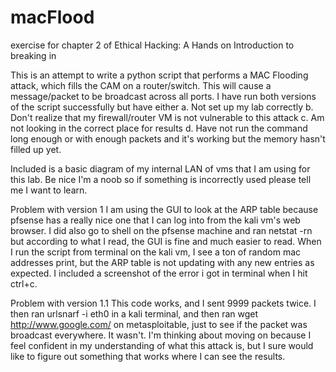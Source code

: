 # macFlood
exercise for chapter 2 of Ethical Hacking: A Hands on Introduction to breaking in

This is an attempt to write a python script that performs a MAC Flooding attack, which fills the CAM on a router/switch. This will cause a message/packet to be broadcast across all ports. I have run both versions of the script successfully but have either
  a. Not set up my lab correctly
  b. Don't realize that my firewall/router VM is not vulnerable to this attack
  c. Am not looking in the correct place for results
  d. Have not run the command long enough or with enough packets and it's working but the memory hasn't filled up yet.

Included is a basic diagram of my internal LAN of vms that I am using for this lab. Be nice I'm a noob so if something is incorrectly used please tell me I want to learn.

Problem with version 1
I am using the GUI to look at the ARP table because pfsense has a really nice one that I can log into from the kali vm's web browser. I did also go to shell on the pfsense machine and ran netstat -rn but according to what I read, the GUI is fine and much easier to read.
When I run the script from terminal on the kali vm, I see a ton of random mac addresses print, but the ARP table is not updating with any new entries as expected.  I included a screenshot of the error i got in terminal when I hit ctrl+c.

Problem with version 1.1 
This code works, and I sent 9999 packets twice. I then ran urlsnarf -i eth0 in a kali terminal, and then ran wget http://www.google.com/ on metasploitable, just to see if the packet was broadcast everywhere. It wasn't. I'm thinking about moving on because I feel confident in my understanding of what this attack is, but  I sure would like to figure out something that works where I can see the results.
